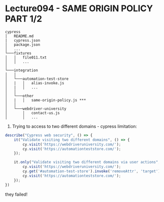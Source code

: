 # Lecture094 - SAME ORIGIN POLICY PART 1/2

```
cypress
│   README.md
|   cypress.json
│   package.json    
│   ...
└───fixtures
│   │   file011.txt
│   │   ...
│   
└───integration
│   │   
│   └───automation-test-store
│   |   │   alias-invoke.js
│   |   │   ...
│   │   
│   └───other
│   |   │   same-origin-policy.js ***
│   │ 
│   └───webdriver-university
│       │   contact-us.js
│       │   ...
```

1. Trying to access to two different domains - cypress limitation:

```javascript
describe("Cypress web security", () => {
    it("Validate visiting two different domains", () => {
        cy.visit('https://webdriveruniversity.com/');
        cy.visit('https://automationteststore.com/');
    });

    it.only("Validate visiting two different domains via user actions", () => {
        cy.visit('https://webdriveruniversity.com/');
        cy.get('#automation-test-store').invoke('removeAttr', 'target').click();
        cy.visit('https://automationteststore.com/');
    });
})
```
they failed!